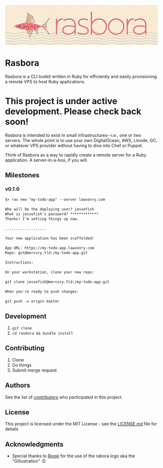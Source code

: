 ![Rasbora Logo](rasbora-rogie.png)

# Rasbora

Rasbora is a CLI toolkit written in Ruby for efficiently and easily provisioning a remote VPS to host Ruby applications. 

# This project is under active development. Please check back soon!

Rasbora is intended to exist in small infrastructures--i.e., one or two servers. The whole point is to use your own DigitalOcean, AWS, Linode, GC, or whatever VPS provider without having to dive into Chef or Puppet. 

Think of Rasbora as a way to rapidly create a remote server for a Ruby application. A server-in-a-box, if you will. 

## Milestones

### v0.1.0

```
$> ras new "my-todo-app" --server lawsonry.com

Who will be the deploying user? jessefish
What is jessefish's password? *************
Thanks! I'm setting things up now.

...................

Your new application has been scaffolded!

App URL: https://my-todo-app.lawsonry.com
Repo: git@mercury.tld:/my-todo-app.git

Instructions: 

On your workstation, clone your new repo:

git clone jessefish@mercury.tld:/my-todo-app.git

When you're ready to push changes:

git push -u origin master
```

## Development

1. `git clone`
2. `cd rasbora && bundle install`

## Contributing

1. Clone
2. Do things
3. Submit merge request

## Authors

See the list of [contributors](https://github.com/your/project/contributors) who participated in this project.

## License

This project is licensed under the MIT License - see the [LICENSE.md](LICENSE.md) file for details

## Acknowledgments

* Special thanks to [Rogie](https://github.com/rogie) for the use of the rabora logo aka the "Gillustration" :D